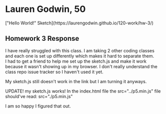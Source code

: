 <h1>Lauren Godwin, 50</h1>

<p> ["Hello World!" Sketch](https://laurengodwin.github.io/120-work/hw-3/)

<h2>Homework 3 Response</h2>
<p>I have really struggled with this class. I am taking 2 other coding classes and each one is set up differently which makes it hard to separate them.<br> I had to get a friend to help me set up the sketch.js and make it work because it wasn't showing up in my browser. I don't really understand the class repo issue tracker so I haven't used it yet.<br></p>

<p>My sketch.js still doesn't work in the link but I am turning it anyways.</p>
<p>UPDATE! my sketch.js works! In the index.html file the src="../p5.min.js" file should've read: src="./p5.min.js" </p> I am so happy I figured that out.
